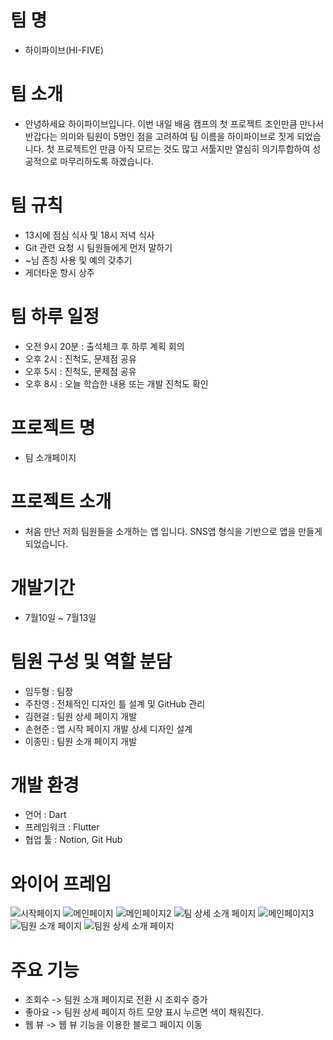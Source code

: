 # 팀 명
- 하이파이브(HI-FIVE)

# 팀 소개
- 안녕하세요 하이파이브입니다. 이번 내일 배움 캠프의 첫 프로젝트 조인만큼 만나서 반갑다는 의미와 팀원이 5명인 점을 고려하여 팀 이름을 하이파이브로 짓게 되었습니다. 첫 프로젝트인 만큼 아직 모르는 것도 많고 서툴지만 열심히 의기투합하여 성공적으로 마무리하도록 하겠습니다.

# 팀 규칙
- 13시에 점심 식사 및 18시 저녁 식사
- Git 관련 요청 시 팀원들에게 먼저 말하기
- ~님 존칭 사용 및 예의 갖추기
- 게더타운 항시 상주



# 팀 하루 일정
- 오전 9시 20분 : 출석체크 후 하루 계획 회의
- 오후 2시 : 진척도, 문제점 공유
- 오후 5시 : 진척도, 문제점 공유
- 오후 8시 : 오늘 학습한 내용 또는 개발 진척도 확인

# 프로젝트 명
- 팀 소개페이지

# 프로젝트 소개
- 처음 만난 저희 팀원들을 소개하는 앱 입니다. SNS앱 형식을 기반으로 앱을 만들게 되었습니다.

# 개발기간

- 7월10일 ~ 7월13일

# 팀원 구성 및 역할 분담
- 임두형 : 팀장
- 주찬영 : 전체적인 디자인 틀 설계 및 GitHub 관리
- 김현걸 : 팀원 상세 페이지 개발
- 손현준 : 앱 시작 페이지 개발 상세 디자인 설계
- 이종민 : 팀원 소개 페이지 개발
# 개발 환경
- 언어 : Dart
- 프레임워크 : Flutter
- 협업 툴 : Notion, Git Hub

# 와이어 프레임
![시작페이지](https://github.com/werds7890/git-test/assets/81506621/a5e2c789-5640-4ef4-b538-07217239b9b7)
![메인페이지](https://github.com/werds7890/git-test/assets/81506621/b3157fc8-1570-4420-83f3-b112654193b2)
![메인페이지2](https://github.com/werds7890/git-test/assets/81506621/bd62a308-647e-42ad-9909-b37ac70e5d21)
![팀 상세 소개 페이지](https://github.com/werds7890/git-test/assets/81506621/a8269501-811e-486f-aed0-7e6d4c946989)
![메인페이지3](https://github.com/werds7890/git-test/assets/81506621/d64895e3-a2d9-4209-853a-301079111078)
![팀원 소개 페이지](https://github.com/werds7890/git-test/assets/81506621/4daee846-26b1-4de5-9e18-4db1ce3eb487)
![팀원 상세 소개 페이지](https://github.com/werds7890/git-test/assets/81506621/4bcef80a-2d4a-43c8-b48a-e63ac9206a94)

# 주요 기능
- 조회수 -> 팀원 소개 페이지로 전환 시 조회수 증가
- 좋아요 -> 팀원 상세 페이지 하트 모양 표시 누르면 색이 채워진다.
- 웹 뷰  -> 웹 뷰 기능을 이용한 블로그 페이지 이동
